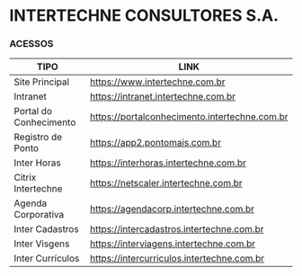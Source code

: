 # INTERTECHNE CONSULTORES S.A.

### ACESSOS

| TIPO | LINK |
| ------------- | ------------- |
| Site Principal  | https://www.intertechne.com.br  |
| Intranet  | https://intranet.intertechne.com.br  |
| Portal do Conhecimento | https://portalconhecimento.intertechne.com.br |
| Registro de Ponto | https://app2.pontomais.com.br |
| Inter Horas | https://interhoras.intertechne.com.br |
| Citrix Intertechne | https://netscaler.intertechne.com.br |
| Agenda Corporativa | https://agendacorp.intertechne.com.br |
| Inter Cadastros | https://intercadastros.intertechne.com.br |
| Inter Visgens | https://interviagens.intertechne.com.br |
| Inter Currículos | https://intercurriculos.intertechne.com.br |
